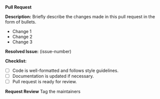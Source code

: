 **Pull Request**

**Description:**
Briefly describe the changes made in this pull request in the form of bullets.
- Change 1
- Change 2
- Change 3

**Resolved Issue:** (issue-number)

**Checklist:**
- [ ] Code is well-formatted and follows style guidelines.
- [ ] Documentation is updated if necessary.
- [ ] Pull request is ready for review.

**Request Review**
Tag the maintainers
